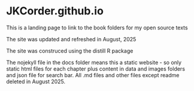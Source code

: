 # JKCorder.github.io

This is a landing page to link to the book folders for my open source texts

The site was updated and refreshed in August, 2025

The site was construced using the distill R package

The nojekyll file in the docs folder means this a static website - so only static html files for each chapter plus content in data and images folders
and json file for search bar.  All .md files and other files except readme deleted in August 2025.  




